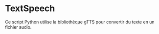 # TextSpeech
Ce script Python utilise la bibliothèque gTTS pour convertir du texte en un fichier audio.

